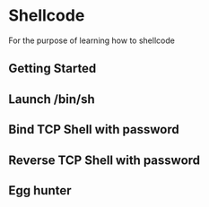 # Shellcode

For the purpose of learning how to shellcode

## Getting Started

## Launch /bin/sh

## Bind TCP Shell with password

## Reverse TCP Shell with password

## Egg hunter
